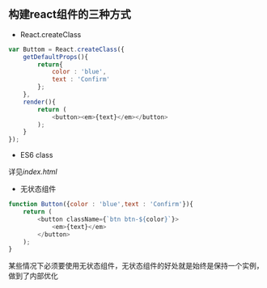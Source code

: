 ## 构建react组件的三种方式
* React.createClass

```JavaScript
var Buttom = React.createClass({
	getDefaultProps(){
		return{
			color : 'blue',
			text : 'Confirm'
		};
	},
	render(){
		return (
			<button><em>{text}</em></button>
		);
	}
});
```

* ES6 class

详见*index.html*

* 无状态组件

```javascript
function Button({color : 'blue',text : 'Confirm'}){
	return (
		<button className={`btn btn-${color}`}>
			<em>{text}</em>
		</button>
	);
}
```

某些情况下必须要使用无状态组件，无状态组件的好处就是始终是保持一个实例，做到了内部优化
